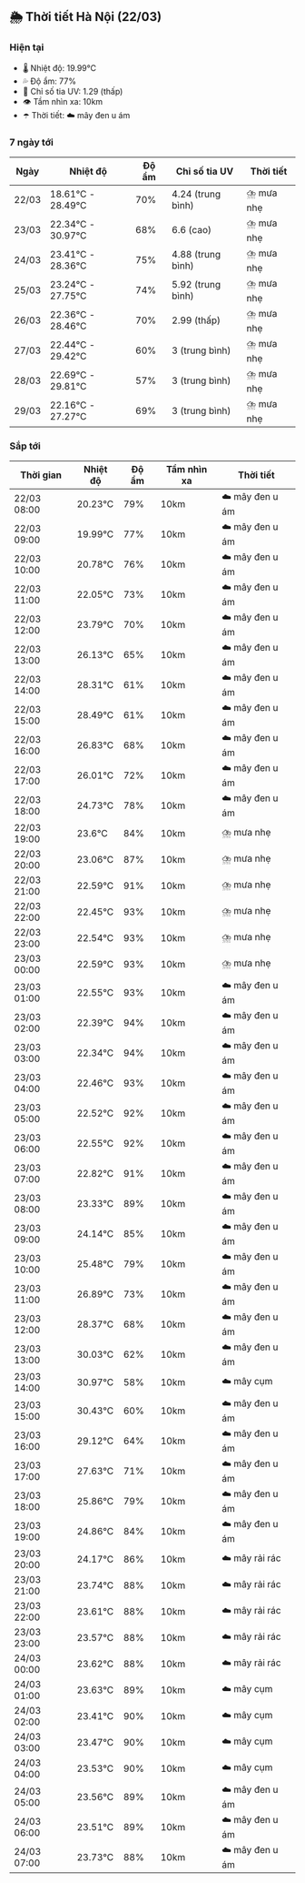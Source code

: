 ## 🌦️ Thời tiết Hà Nội (22/03)

### Hiện tại

- 🌡️ Nhiệt độ: 19.99℃
- 💦 Độ ẩm: 77%
- 🌟 Chỉ số tia UV: 1.29 (thấp)
- 👁️ Tầm nhìn xa: 10km
- ☂️ Thời tiết: ☁️ mây đen u ám

### 7 ngày tới

| Ngày | Nhiệt độ | Độ ẩm | Chỉ số tia UV | Thời tiết |
| --- | --- | --- | --- | --- |
| 22/03 | 18.61℃ - 28.49℃ | 70% | 4.24 (trung bình) | ⛈️ mưa nhẹ |
| 23/03 | 22.34℃ - 30.97℃ | 68% | 6.6 (cao) | ⛈️ mưa nhẹ |
| 24/03 | 23.41℃ - 28.36℃ | 75% | 4.88 (trung bình) | ⛈️ mưa nhẹ |
| 25/03 | 23.24℃ - 27.75℃ | 74% | 5.92 (trung bình) | ⛈️ mưa nhẹ |
| 26/03 | 22.36℃ - 28.46℃ | 70% | 2.99 (thấp) | ⛈️ mưa nhẹ |
| 27/03 | 22.44℃ - 29.42℃ | 60% | 3 (trung bình) | ⛈️ mưa nhẹ |
| 28/03 | 22.69℃ - 29.81℃ | 57% | 3 (trung bình) | ⛈️ mưa nhẹ |
| 29/03 | 22.16℃ - 27.27℃ | 69% | 3 (trung bình) | ⛈️ mưa nhẹ |

### Sắp tới

| Thời gian | Nhiệt độ | Độ ẩm | Tầm nhìn xa | Thời tiết |
| --- | --- | --- | --- | --- |
| 22/03 08:00 | 20.23℃ | 79% | 10km | ☁️ mây đen u ám |
| 22/03 09:00 | 19.99℃ | 77% | 10km | ☁️ mây đen u ám |
| 22/03 10:00 | 20.78℃ | 76% | 10km | ☁️ mây đen u ám |
| 22/03 11:00 | 22.05℃ | 73% | 10km | ☁️ mây đen u ám |
| 22/03 12:00 | 23.79℃ | 70% | 10km | ☁️ mây đen u ám |
| 22/03 13:00 | 26.13℃ | 65% | 10km | ☁️ mây đen u ám |
| 22/03 14:00 | 28.31℃ | 61% | 10km | ☁️ mây đen u ám |
| 22/03 15:00 | 28.49℃ | 61% | 10km | ☁️ mây đen u ám |
| 22/03 16:00 | 26.83℃ | 68% | 10km | ☁️ mây đen u ám |
| 22/03 17:00 | 26.01℃ | 72% | 10km | ☁️ mây đen u ám |
| 22/03 18:00 | 24.73℃ | 78% | 10km | ☁️ mây đen u ám |
| 22/03 19:00 | 23.6℃ | 84% | 10km | ⛈️ mưa nhẹ |
| 22/03 20:00 | 23.06℃ | 87% | 10km | ⛈️ mưa nhẹ |
| 22/03 21:00 | 22.59℃ | 91% | 10km | ⛈️ mưa nhẹ |
| 22/03 22:00 | 22.45℃ | 93% | 10km | ⛈️ mưa nhẹ |
| 22/03 23:00 | 22.54℃ | 93% | 10km | ⛈️ mưa nhẹ |
| 23/03 00:00 | 22.59℃ | 93% | 10km | ⛈️ mưa nhẹ |
| 23/03 01:00 | 22.55℃ | 93% | 10km | ☁️ mây đen u ám |
| 23/03 02:00 | 22.39℃ | 94% | 10km | ☁️ mây đen u ám |
| 23/03 03:00 | 22.34℃ | 94% | 10km | ☁️ mây đen u ám |
| 23/03 04:00 | 22.46℃ | 93% | 10km | ☁️ mây đen u ám |
| 23/03 05:00 | 22.52℃ | 92% | 10km | ☁️ mây đen u ám |
| 23/03 06:00 | 22.55℃ | 92% | 10km | ☁️ mây đen u ám |
| 23/03 07:00 | 22.82℃ | 91% | 10km | ☁️ mây đen u ám |
| 23/03 08:00 | 23.33℃ | 89% | 10km | ☁️ mây đen u ám |
| 23/03 09:00 | 24.14℃ | 85% | 10km | ☁️ mây đen u ám |
| 23/03 10:00 | 25.48℃ | 79% | 10km | ☁️ mây đen u ám |
| 23/03 11:00 | 26.89℃ | 73% | 10km | ☁️ mây đen u ám |
| 23/03 12:00 | 28.37℃ | 68% | 10km | ☁️ mây đen u ám |
| 23/03 13:00 | 30.03℃ | 62% | 10km | ☁️ mây đen u ám |
| 23/03 14:00 | 30.97℃ | 58% | 10km | ☁️ mây cụm |
| 23/03 15:00 | 30.43℃ | 60% | 10km | ☁️ mây đen u ám |
| 23/03 16:00 | 29.12℃ | 64% | 10km | ☁️ mây đen u ám |
| 23/03 17:00 | 27.63℃ | 71% | 10km | ☁️ mây đen u ám |
| 23/03 18:00 | 25.86℃ | 79% | 10km | ☁️ mây đen u ám |
| 23/03 19:00 | 24.86℃ | 84% | 10km | ☁️ mây đen u ám |
| 23/03 20:00 | 24.17℃ | 86% | 10km | ☁️ mây rải rác |
| 23/03 21:00 | 23.74℃ | 88% | 10km | ☁️ mây rải rác |
| 23/03 22:00 | 23.61℃ | 88% | 10km | ☁️ mây rải rác |
| 23/03 23:00 | 23.57℃ | 88% | 10km | ☁️ mây rải rác |
| 24/03 00:00 | 23.62℃ | 88% | 10km | ☁️ mây rải rác |
| 24/03 01:00 | 23.63℃ | 89% | 10km | ☁️ mây cụm |
| 24/03 02:00 | 23.41℃ | 90% | 10km | ☁️ mây cụm |
| 24/03 03:00 | 23.47℃ | 90% | 10km | ☁️ mây cụm |
| 24/03 04:00 | 23.53℃ | 90% | 10km | ☁️ mây cụm |
| 24/03 05:00 | 23.56℃ | 89% | 10km | ☁️ mây đen u ám |
| 24/03 06:00 | 23.51℃ | 89% | 10km | ☁️ mây đen u ám |
| 24/03 07:00 | 23.73℃ | 88% | 10km | ☁️ mây đen u ám |
